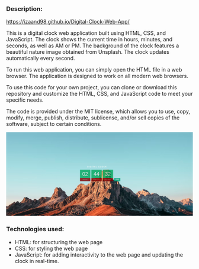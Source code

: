 ### Description:

https://izaand98.github.io/Digital-Clock-Web-App/

This is a digital clock web application built using HTML, CSS, and JavaScript. The clock shows the current time in hours, minutes, and seconds, as well as AM or PM. The background of the clock features a beautiful nature image obtained from Unsplash. The clock updates automatically every second.

To run this web application, you can simply open the HTML file in a web browser. The application is designed to work on all modern web browsers.

To use this code for your own project, you can clone or download this repository and customize the HTML, CSS, and JavaScript code to meet your specific needs.

The code is provided under the MIT license, which allows you to use, copy, modify, merge, publish, distribute, sublicense, and/or sell copies of the software, subject to certain conditions.

![website image](clockapp.png)


### Technologies used:

- HTML: for structuring the web page
- CSS: for styling the web page
- JavaScript: for adding interactivity to the web page and updating the clock in real-time.
